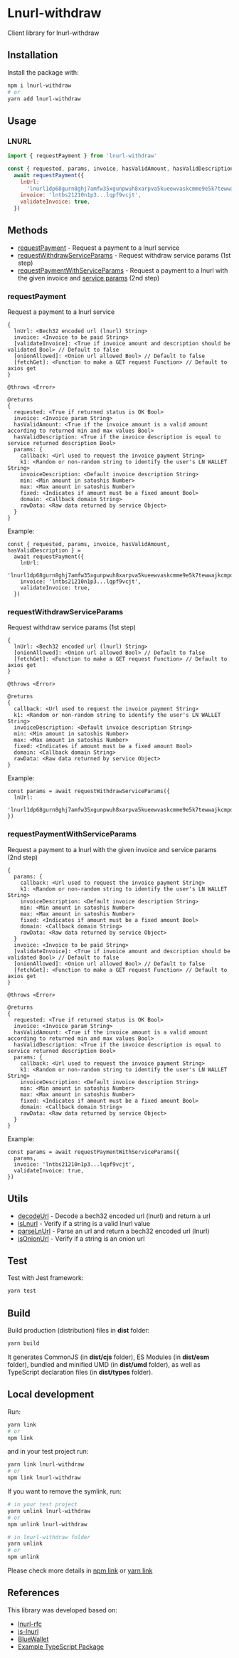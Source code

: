 # Lnurl-withdraw

Client library for lnurl-withdraw

## Installation

Install the package with:

```bash
npm i lnurl-withdraw
# or
yarn add lnurl-withdraw
```

## Usage

### LNURL

```js
import { requestPayment } from 'lnurl-withdraw'

const { requested, params, invoice, hasValidAmount, hasValidDescription } =
  await requestPayment({
    lnUrl:
      'lnurl1dp68gurn8ghj7amfw35xgunpwuh8xarpva5kueewvaskcmme9e5k7tewwajkcmpdddhx7amw9akxuatjd3mj7ar9wd6xjmn8jx0750',
    invoice: 'lntbs21210n1p3...lqpf9vcjt',
    validateInvoice: true,
  })
```

## Methods

- [requestPayment](#requestPayment) - Request a payment to a lnurl service
- [requestWithdrawServiceParams](#requestWithdrawServiceParams) - Request withdraw service params (1st step)
- [requestPaymentWithServiceParams](#requestPaymentWithServiceParams) - Request a payment to a lnurl with the given invoice and [service params](#requestWithdrawServiceParams) (2nd step)

### requestPayment

Request a payment to a lnurl service

```
{
  lnUrl: <Bech32 encoded url (lnurl) String>
  invoice: <Invoice to be paid String>
  [validateInvoice]: <True if invoice amount and description should be validated Bool> // Default to false
  [onionAllowed]: <Onion url allowed Bool> // Default to false
  [fetchGet]: <Function to make a GET request Function> // Default to axios get
}

@throws <Error>

@returns
{
  requested: <True if returned status is OK Bool>
  invoice: <Invoice param String>
  hasValidAmount: <True if the invoice amount is a valid amount according to returned min and max values Bool>
  hasValidDescription: <True if the invoice description is equal to service returned description Bool>
  params: {
    callback: <Url used to request the invoice payment String>
    k1: <Random or non-random string to identify the user's LN WALLET String>
    invoiceDescription: <Default invoice description String>
    min: <Min amount in satoshis Number>
    max: <Max amount in satoshis Number>
    fixed: <Indicates if amount must be a fixed amount Bool>
    domain: <Callback domain String>
    rawData: <Raw data returned by service Object>
  }
}
```

Example:

```node
const { requested, params, invoice, hasValidAmount, hasValidDescription } =
  await requestPayment({
    lnUrl:
      'lnurl1dp68gurn8ghj7amfw35xgunpwuh8xarpva5kueewvaskcmme9e5k7tewwajkcmpdddhx7amw9akxuatjd3mj7ar9wd6xjmn8jx0750',
    invoice: 'lntbs21210n1p3...lqpf9vcjt',
    validateInvoice: true,
  })
```

### requestWithdrawServiceParams

Request withdraw service params (1st step)

```
{
  lnUrl: <Bech32 encoded url (lnurl) String>
  [onionAllowed]: <Onion url allowed Bool> // Default to false
  [fetchGet]: <Function to make a GET request Function> // Default to axios get
}

@throws <Error>

@returns
{
  callback: <Url used to request the invoice payment String>
  k1: <Random or non-random string to identify the user's LN WALLET String>
  invoiceDescription: <Default invoice description String>
  min: <Min amount in satoshis Number>
  max: <Max amount in satoshis Number>
  fixed: <Indicates if amount must be a fixed amount Bool>
  domain: <Callback domain String>
  rawData: <Raw data returned by service Object>
}
```

Example:

```node
const params = await requestWithdrawServiceParams({
  lnUrl:
    'lnurl1dp68gurn8ghj7amfw35xgunpwuh8xarpva5kueewvaskcmme9e5k7tewwajkcmpdddhx7amw9akxuatjd3mj7ar9wd6xjmn8jx0750',
})
```

### requestPaymentWithServiceParams

Request a payment to a lnurl with the given invoice and service params (2nd step)

```
{
  params: {
    callback: <Url used to request the invoice payment String>
    k1: <Random or non-random string to identify the user's LN WALLET String>
    invoiceDescription: <Default invoice description String>
    min: <Min amount in satoshis Number>
    max: <Max amount in satoshis Number>
    fixed: <Indicates if amount must be a fixed amount Bool>
    domain: <Callback domain String>
    rawData: <Raw data returned by service Object>
  }
  invoice: <Invoice to be paid String>
  [validateInvoice]: <True if invoice amount and description should be validated Bool> // Default to false
  [onionAllowed]: <Onion url allowed Bool> // Default to false
  [fetchGet]: <Function to make a GET request Function> // Default to axios get
}

@throws <Error>

@returns
{
  requested: <True if returned status is OK Bool>
  invoice: <Invoice param String>
  hasValidAmount: <True if the invoice amount is a valid amount according to returned min and max values Bool>
  hasValidDescription: <True if the invoice description is equal to service returned description Bool>
  params: {
    callback: <Url used to request the invoice payment String>
    k1: <Random or non-random string to identify the user's LN WALLET String>
    invoiceDescription: <Default invoice description String>
    min: <Min amount in satoshis Number>
    max: <Max amount in satoshis Number>
    fixed: <Indicates if amount must be a fixed amount Bool>
    domain: <Callback domain String>
    rawData: <Raw data returned by service Object>
  }
}
```

Example:

```node
const params = await requestPaymentWithServiceParams({
  params,
  invoice: 'lntbs21210n1p3...lqpf9vcjt',
  validateInvoice: true,
})
```

## Utils

- [decodeUrl](#decodeUrl) - Decode a bech32 encoded url (lnurl) and return a url
- [isLnurl](#isLnurl) - Verify if a string is a valid lnurl value
- [parseLnUrl](#parseLnUrl) - Parse an url and return a bech32 encoded url (lnurl)
- [isOnionUrl](#isOnionUrl) - Verify if a string is an onion url

## Test

Test with Jest framework:

```bash
yarn test
```

## Build

Build production (distribution) files in **dist** folder:

```bash
yarn build
```

It generates CommonJS (in **dist/cjs** folder), ES Modules (in **dist/esm** folder), bundled and minified UMD (in **dist/umd** folder), as well as TypeScript declaration files (in **dist/types** folder).

## Local development

Run:

```bash
yarn link
# or
npm link
```

and in your test project run:

```bash
yarn link lnurl-withdraw
# or
npm link lnurl-withdraw
```

If you want to remove the symlink, run:

```bash
# in your test project
yarn unlink lnurl-withdraw
# or
npm unlink lnurl-withdraw

# in lnurl-withdraw folder
yarn unlink
# or
npm unlink
```

Please check more details in [npm link](https://docs.npmjs.com/cli/v6/commands/npm-link) or [yarn link](https://yarnpkg.com/cli/link)

## References

This library was developed based on:

- [lnurl-rfc](https://github.com/fiatjaf/lnurl-rfc)
- [js-lnurl](https://github.com/fiatjaf/js-lnurl)
- [BlueWallet](https://github.com/BlueWallet/BlueWallet)
- [Example TypeScript Package ](https://github.com/tomchen/example-typescript-package)
